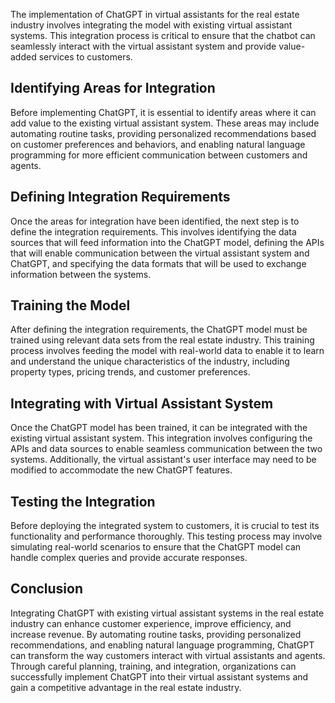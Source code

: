 
The implementation of ChatGPT in virtual assistants for the real estate industry involves integrating the model with existing virtual assistant systems. This integration process is critical to ensure that the chatbot can seamlessly interact with the virtual assistant system and provide value-added services to customers.

Identifying Areas for Integration
---------------------------------

Before implementing ChatGPT, it is essential to identify areas where it can add value to the existing virtual assistant system. These areas may include automating routine tasks, providing personalized recommendations based on customer preferences and behaviors, and enabling natural language programming for more efficient communication between customers and agents.

Defining Integration Requirements
---------------------------------

Once the areas for integration have been identified, the next step is to define the integration requirements. This involves identifying the data sources that will feed information into the ChatGPT model, defining the APIs that will enable communication between the virtual assistant system and ChatGPT, and specifying the data formats that will be used to exchange information between the systems.

Training the Model
------------------

After defining the integration requirements, the ChatGPT model must be trained using relevant data sets from the real estate industry. This training process involves feeding the model with real-world data to enable it to learn and understand the unique characteristics of the industry, including property types, pricing trends, and customer preferences.

Integrating with Virtual Assistant System
-----------------------------------------

Once the ChatGPT model has been trained, it can be integrated with the existing virtual assistant system. This integration involves configuring the APIs and data sources to enable seamless communication between the two systems. Additionally, the virtual assistant's user interface may need to be modified to accommodate the new ChatGPT features.

Testing the Integration
-----------------------

Before deploying the integrated system to customers, it is crucial to test its functionality and performance thoroughly. This testing process may involve simulating real-world scenarios to ensure that the ChatGPT model can handle complex queries and provide accurate responses.

Conclusion
----------

Integrating ChatGPT with existing virtual assistant systems in the real estate industry can enhance customer experience, improve efficiency, and increase revenue. By automating routine tasks, providing personalized recommendations, and enabling natural language programming, ChatGPT can transform the way customers interact with virtual assistants and agents. Through careful planning, training, and integration, organizations can successfully implement ChatGPT into their virtual assistant systems and gain a competitive advantage in the real estate industry.
